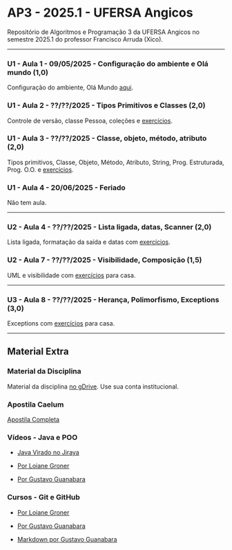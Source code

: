 # AP3 - 2025.1 - UFERSA Angicos

Repositório de Algoritmos e Programação 3 da UFERSA Angicos no semestre 2025.1 do professor Francisco Arruda (Xico).

---

### U1 - Aula 1 - 09/05/2025 - Configuração do ambiente e Olá mundo (1,0)

Configuração do ambiente, Olá Mundo [aqui](unidade1/aula1.md).

### U1 - Aula 2 - ??/??/2025 - Tipos Primitivos e Classes (2,0)

Controle de versão, classe Pessoa, coleções e [exercícios](unidade1/aulaX.md).

### U1 - Aula 3 - ??/??/2025 - Classe, objeto, método, atributo (2,0)

Tipos primitivos, Classe, Objeto, Método, Atributo, String, Prog. Estruturada, Prog. O.O. e [exercícios](unidade1/aulaX.md).

### U1 - Aula 4 - 20/06/2025 - Feriado

Não tem aula.

---

### U2 - Aula 4 - ??/??/2025 - Lista ligada, datas, Scanner (2,0)

Lista ligada, formatação da saída e datas com [exercícios](unidade1/aulaX.md).

### U2 - Aula 7 - ??/??/2025 - Visibilidade, Composição (1,5)

UML e visibilidade com [exercícios](unidade2/unidade2_exercicio2.md) para casa.

---

### U3 - Aula 8 - ??/??/2025 - Herança, Polimorfismo, Exceptions (3,0)

Exceptions com [exercícios](unidade3/unidade3_exercicio1.md) para casa.

---

## Material Extra

### Material da Disciplina

Material da disciplina [no gDrive](https://drive.google.com/drive/u/1/folders/1y72aaSWIXqO2sgJkdnLvzLkCXdZ2KwXj). Use sua conta institucional.

### Apostila Caelum

[Apostila Completa](https://www.alura.com.br/apostila-java-orientacao-objetos/)

### Vídeos - Java e POO

- [Java Virado no Jiraya](https://www.youtube.com/playlist?list=PL62G310vn6nFIsOCC0H-C2infYgwm8SWW)

- [Por Loiane Groner](https://www.youtube.com/playlist?list=PLGxZ4Rq3BOBq0KXHsp5J3PxyFaBIXVs3r)

- [Por Gustavo Guanabara](https://www.youtube.com/playlist?list=PLHz_AreHm4dkqe2aR0tQK74m8SFe-aGsY)

### Cursos - Git e GitHub

- [Por Loiane Groner](https://www.youtube.com/watch?v=UMhskLXJuq4)

- [Por Gustavo Guanabara](https://www.youtube.com/watch?v=xEKo29OWILE&list=PLHz_AreHm4dm7ZULPAmadvNhH6vk9oNZA)

- [Markdown por Gustavo Guanabara](/git_github_gguanabara)
